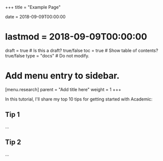 +++
title = "Example Page"

date = 2018-09-09T00:00:00
# lastmod = 2018-09-09T00:00:00

draft = true  # Is this a draft? true/false
toc = true  # Show table of contents? true/false
type = "docs"  # Do not modify.

# Add menu entry to sidebar.
[menu.research]
  parent = "Add title here"
  weight = 1
+++

In this tutorial, I'll share my top 10 tips for getting started with Academic:

## Tip 1

...

## Tip 2

...
